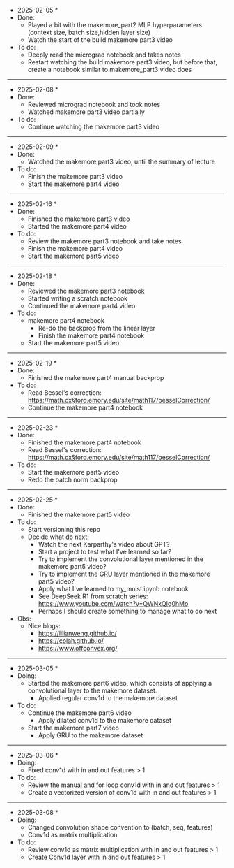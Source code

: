 * 2025-02-05 * 
* Done: 
    * Played a bit with the makemore_part2 MLP hyperparameters (context size, batch size,hidden layer size)
    * Watch the start of the build makemore part3 video
* To do:
    * Deeply read the micrograd notebook and takes notes
    * Restart watching the build makemore part3 video, but before that, create a notebook similar to makemore_part3 video does
----------------------------------------------------
* 2025-02-08 *
* Done:
    * Reviewed micrograd notebook and took notes
    * Watched makemore part3 video partially
* To do:
    * Continue watching the makemore part3 video
----------------------------------------------------
* 2025-02-09 *
* Done:
    * Watched the makemore part3 video, until the summary of lecture
* To do:
    * Finish the makemore part3 video
    * Start the makemore part4 video
----------------------------------------------------
* 2025-02-16 *
* Done:
    * Finished the makemore part3 video
    * Started the makemore part4 video
* To do:
    * Review the makemore part3 notebook and take notes
    * Finish the makemore part4 video
    * Start the makemore part5 video
----------------------------------------------------
* 2025-02-18 *
* Done:
    * Reviewed the makemore part3 notebook
    * Started writing a scratch notebook
    * Continued the makemore part4 video
* To do:
    * makemore part4 notebook
      * Re-do the backprop from the linear layer
      * Finish the makemore part4 notebook
    * Start the makemore part5 video
----------------------------------------------------
* 2025-02-19 *
* Done:
    * Finished the makemore part4 manual backprop
* To do:
    * Read Bessel's correction: https://math.ox§ford.emory.edu/site/math117/besselCorrection/
    * Continue the makemore part4 notebook
----------------------------------------------------
* 2025-02-23 *
* Done:
    * Finished the makemore part4 notebook
    * Read Bessel's correction: https://math.ox§ford.emory.edu/site/math117/besselCorrection/
* To do:
    * Start the makemore part5 video
    * Redo the batch norm backprop
----------------------------------------------------
* 2025-02-25 *
* Done:
    * Finished the makemore part5 video
* To do:
    * Start versioning this repo
    * Decide what do next:
      * Watch the next Karparthy's video about GPT?
      * Start a project to test what I've learned so far?
      * Try to implement the convolutional layer mentioned in the makemore part5 video?
      * Try to implement the GRU layer mentioned in the makemore part5 video?
      * Apply what I've learned to my_mnist.ipynb notebook
      * See DeepSeek R1 from scratch series: https://www.youtube.com/watch?v=QWNxQIq0hMo
      * Perhaps I should create something to manage what to do next
* Obs:
    * Nice blogs:
        * https://lilianweng.github.io/
        * https://colah.github.io/
        * https://www.offconvex.org/
----------------------------------------------------
* 2025-03-05 *
* Doing:
    * Started the makemore part6 video, which consists of applying a convolutional layer to the makemore dataset.
        * Applied regular conv1d to the makemore dataset
* To do:
    * Continue the makemore part6 video
       * Apply dilated conv1d to the makemore dataset
    * Start the makemore part7 video
       * Apply GRU to the makemore dataset
----------------------------------------------------
* 2025-03-06 *
* Doing:
    * Fixed conv1d with in and out features > 1
* To do:
    * Review the manual and for loop conv1d with in and out features > 1
    * Create a vectorized version of conv1d with in and out features > 1
----------------------------------------------------
* 2025-03-08 *
* Doing:
    * Changed convolution shape convention to (batch, seq, features)
    * Conv1d as matrix multiplication
* To do:
    * Review conv1d as matrix multiplication with in and out features > 1
    * Create Conv1d layer with in and out features > 1
